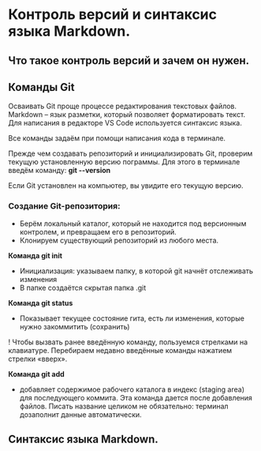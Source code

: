 # Контроль версий и синтаксис языка Markdown.

## Что такое контроль версий и зачем он нужен.

## Команды Git

Осваивать Git проще процессе редактирования текстовых файлов. Markdown – язык разметки, 
который позволяет форматировать текст. Для написания в редакторе VS Code используется 
синтаксис языка.

Все команды задаём при помощи написания кода в терминале.

Прежде чем создавать репозиторий и инициализировать Git, проверим текущую установленную 
версию пограммы. Для этого в терминале введём команду:
**git --version**

Если Git установлен на компьютер, вы увидите его текущую версию.

### **Создание Git-репозитория:**

- Берём локальный каталог, который не 
находится под версионным контролем, 
и превращаем его в репозиторий.
- Клонируем существующий репозиторий 
из любого места.

**Команда git init**
- Инициализация: указываем папку, в которой 
git начнёт отслеживать изменения
- В папке создаётся скрытая папка .git

**Команда git status**

- Показывает текущее состояние гита, есть 
ли изменения, которые нужно закоммитить 
(сохранить)

! Чтобы вызвать ранее введённую команду, 
пользуемся стрелками на клавиатуре. 
Перебираем недавно введённые команды 
нажатием стрелки «вверх».

**Команда git add**
- добавляет содержимое рабочего каталога 
в индекс (staging area) для последующего коммита. Эта команда дается после добавления 
файлов. Писать название целиком не обязательно: терминал дозаполнит данные автоматически.













## Синтаксис языка Markdown.


